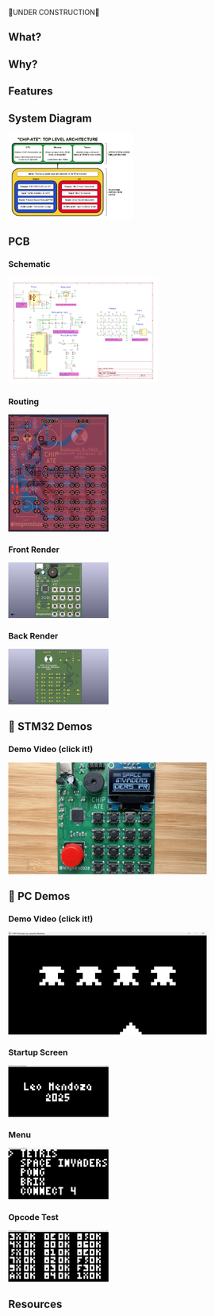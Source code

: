🚧UNDER CONSTRUCTION🚧

## What?

## Why?

## Features

## System Diagram
<img src="demo/chip8_emulator.drawio.png" width="50%">

## PCB

### Schematic
<img src="demo/schematic.png" width="60%">

### Routing
<img src="demo/routing.png" width="40%">

### Front Render
<img src="demo/pcb_front.png" width="40%">

### Back Render
<img src="demo/pcb_back.png" width="40%">

## 📸 STM32 Demos

### Demo Video (click it!)
<a href="https://youtu.be/Bx0_Uua0Y5I">
  <img src="demo/space_invaders_stm32.jpg" alt="STM32 Demo" width="400"/>
</a>

## 📸 PC Demos

### Demo Video (click it!)
<a href="https://youtu.be/zPvpcgly5Rw">
  <img src="demo/space_invaders_pc.png" alt="PC Demo" width="400"/>
</a>

### Startup Screen
<img src="demo/splash.png" width="40%">

### Menu
<img src="demo/menu.png" width="40%">

### Opcode Test
<img src="demo/opcodes.png" width="40%">

## Resources








